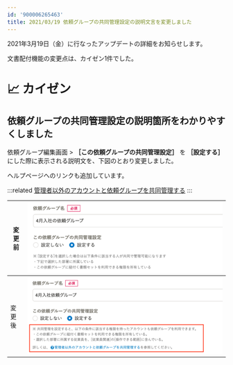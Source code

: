 ```yaml
---
id: '900006265463'
title: 2021/03/19 依頼グループの共同管理設定の説明文言を変更しました
---
```

2021年3月19日（金）に行なったアップデートの詳細をお知らせします。

文書配付機能の変更点は、カイゼン1件でした。

# 📈 カイゼン

## 依頼グループの共同管理設定の説明箇所をわかりやすくしました

依頼グループ編集画面 > **［この依頼グループの共同管理設定］** を **［設定する］** にした際に表示される説明文を、下図のとおり変更しました。

ヘルプページへのリンクも追加しています。

:::related
[管理者以外のアカウントと依頼グループを共同管理する](https://knowledge.smarthr.jp/hc/ja/articles/360026262613)
:::

| 変更前 | ![upload_ae554b0421cf56f0830cde72e7f8b667.png](./upload_ae554b0421cf56f0830cde72e7f8b667.png) |
| --- | --- |
| 変更後 | ![upload_d63cf36a46652aaf8afe3093deebc667.png](./upload_d63cf36a46652aaf8afe3093deebc667.png) |
